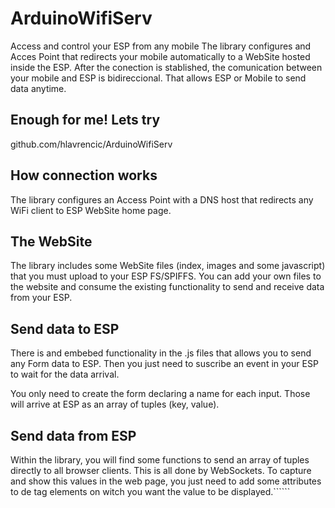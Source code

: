 # ArduinoWifiServ

Access and control your ESP from any mobile
The library configures and Acces Point that redirects your mobile automatically to a WebSite hosted inside the ESP. After the conection is stablished, the comunication between your mobile and ESP is bidireccional. That allows ESP or Mobile to send data anytime.

## Enough for me! Lets try
github.com/hlavrencic/ArduinoWifiServ

## How connection works
The library configures an Access Point with a DNS host that redirects any WiFi client to ESP WebSite home page.


## The WebSite
The library includes some WebSite files (index, images and some javascript) that you must upload to your ESP FS/SPIFFS. You can add your own files to the website and consume the existing functionality to send and receive data from your ESP.

## Send data to ESP
There is and embebed functionality in the .js files that allows you to send any Form data to ESP. Then you just need to suscribe an event in your ESP to wait for the data arrival.

You only need to create the form declaring a name for each input. Those will arrive at ESP as an array of tuples (key, value).

## Send data from ESP 
Within the library, you will find some functions to send an array of tuples directly to all browser clients. This is all done by WebSockets. To capture and show this values in the web page, you just need to add some attributes to de tag elements on witch you want the value to be displayed.``````
